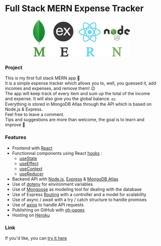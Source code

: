 # Full Stack MERN Expense Tracker

<p align="center" margin-top="30">
  <img width="320" src="mern-logo.png">
</p>

### Project

This is my first full stack MERN app :tada:  
It is a simple expense tracker which allows you to, well, you guessed it, add incomes and expenses, and remove them! :wink:  
The app will keep track of every item and sum up the total of the income and expense. It will also give you the global balance. :dollar:  
Everything is stored in MongoDB Atlas through the API which is based on Node.js & Express.  
Feel free to leave a comment.  
Tips and suggestions are more than welcome, the goal is to learn and improve :rocket:

### Features

-   Frontend with [React](https://reactjs.org/)
-   Functionnal components using React [hooks](https://reactjs.org/docs/hooks-intro.html) :
    -   [useState](https://reactjs.org/docs/hooks-reference.html#usestate)
    -   [useEffect](https://reactjs.org/docs/hooks-reference.html#useeffect)
    -   [useContext](https://reactjs.org/docs/hooks-reference.html#usecontext)
    -   [useReducer](https://reactjs.org/docs/hooks-reference.html#usereducer)
-   Backend API with [Node.js](https://nodejs.org/en/), [Express](http://expressjs.com/) & [MongoDB Atlas](https://www.mongodb.com/cloud/atlas)
-   Use of [dotenv](https://www.npmjs.com/package/dotenv) for environment variables
-   Use of [Mongoose](https://www.npmjs.com/package/mongoose) as modeling tool for dealing with the database
-   Use of Express [Routing](https://expressjs.com/en/guide/routing.html) with a controller and a model for scalability
-   Use of async / await with a try / catch structure to handle promises
-   Use of [axios](https://www.npmjs.com/package/axios) to handle API requests
-   Publishing on GitHub with [gh-pages](https://www.npmjs.com/package/gh-pages)
-   Hosting on [Heroku](https://www.heroku.com/home)

### Link

If you'd like, you can [try it here](https://warm-wave-95499.herokuapp.com/)
